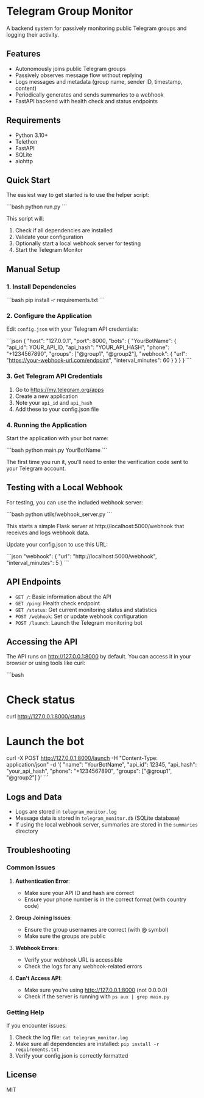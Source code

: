 # Telegram Group Monitor

A backend system for passively monitoring public Telegram groups and logging their activity.

## Features

- Autonomously joins public Telegram groups
- Passively observes message flow without replying
- Logs messages and metadata (group name, sender ID, timestamp, content)
- Periodically generates and sends summaries to a webhook
- FastAPI backend with health check and status endpoints

## Requirements

- Python 3.10+
- Telethon
- FastAPI
- SQLite
- aiohttp

## Quick Start

The easiest way to get started is to use the helper script:

\`\`\`bash
python run.py
\`\`\`

This script will:
1. Check if all dependencies are installed
2. Validate your configuration
3. Optionally start a local webhook server for testing
4. Start the Telegram Monitor

## Manual Setup

### 1. Install Dependencies

\`\`\`bash
pip install -r requirements.txt
\`\`\`

### 2. Configure the Application

Edit `config.json` with your Telegram API credentials:

\`\`\`json
{
  "host": "127.0.0.1",
  "port": 8000,
  "bots": {
    "YourBotName": {
      "api_id": YOUR_API_ID,
      "api_hash": "YOUR_API_HASH",
      "phone": "+1234567890",
      "groups": ["@group1", "@group2"],
      "webhook": {
        "url": "https://your-webhook-url.com/endpoint",
        "interval_minutes": 60
      }
    }
  }
}
\`\`\`

### 3. Get Telegram API Credentials

1. Go to https://my.telegram.org/apps
2. Create a new application
3. Note your `api_id` and `api_hash`
4. Add these to your config.json file

### 4. Running the Application

Start the application with your bot name:

\`\`\`bash
python main.py YourBotName
\`\`\`

The first time you run it, you'll need to enter the verification code sent to your Telegram account.

## Testing with a Local Webhook

For testing, you can use the included webhook server:

\`\`\`bash
python utils/webhook_server.py
\`\`\`

This starts a simple Flask server at http://localhost:5000/webhook that receives and logs webhook data.

Update your config.json to use this URL:

\`\`\`json
"webhook": {
  "url": "http://localhost:5000/webhook",
  "interval_minutes": 5
}
\`\`\`

## API Endpoints

- `GET /`: Basic information about the API
- `GET /ping`: Health check endpoint
- `GET /status`: Get current monitoring status and statistics
- `POST /webhook`: Set or update webhook configuration
- `POST /launch`: Launch the Telegram monitoring bot

## Accessing the API

The API runs on http://127.0.0.1:8000 by default. You can access it in your browser or using tools like curl:

\`\`\`bash
# Check status
curl http://127.0.0.1:8000/status

# Launch the bot
curl -X POST http://127.0.0.1:8000/launch -H "Content-Type: application/json" -d '{
  "name": "YourBotName",
  "api_id": 12345,
  "api_hash": "your_api_hash",
  "phone": "+1234567890",
  "groups": ["@group1", "@group2"]
}'
\`\`\`

## Logs and Data

- Logs are stored in `telegram_monitor.log`
- Message data is stored in `telegram_monitor.db` (SQLite database)
- If using the local webhook server, summaries are stored in the `summaries` directory

## Troubleshooting

### Common Issues

1. **Authentication Error**:
   - Make sure your API ID and hash are correct
   - Ensure your phone number is in the correct format (with country code)

2. **Group Joining Issues**:
   - Ensure the group usernames are correct (with @ symbol)
   - Make sure the groups are public

3. **Webhook Errors**:
   - Verify your webhook URL is accessible
   - Check the logs for any webhook-related errors

4. **Can't Access API**:
   - Make sure you're using http://127.0.0.1:8000 (not 0.0.0.0)
   - Check if the server is running with `ps aux | grep main.py`

### Getting Help

If you encounter issues:
1. Check the log file: `cat telegram_monitor.log`
2. Make sure all dependencies are installed: `pip install -r requirements.txt`
3. Verify your config.json is correctly formatted

## License

MIT
